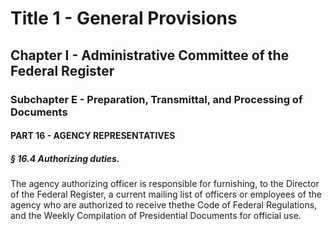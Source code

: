 
# Title 1 - General Provisions
## Chapter I - Administrative Committee of the Federal Register
### Subchapter E - Preparation, Transmittal, and Processing of Documents
#### PART 16 - AGENCY REPRESENTATIVES
##### § 16.4 Authorizing duties.

The agency authorizing officer is responsible for furnishing, to the Director of the Federal Register, a current mailing list of officers or employees of the agency who are authorized to receive thethe Code of Federal Regulations, and the Weekly Compilation of Presidential Documents for official use.
